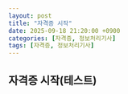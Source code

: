 ```yaml
---
layout: post
title: "자격증 시작"
date: 2025-09-18 21:20:00 +0900
categories: [자격증, 정보처리기사]
tags: [자격증, 정보처리기사]
---
```


## 자격증 시작(테스트)
